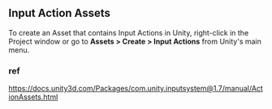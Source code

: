 ## Input Action Assets

To create an Asset that contains Input Actions in Unity, right-click in the Project window or go to **Assets > Create > Input Actions** from Unity's main menu.






### ref
https://docs.unity3d.com/Packages/com.unity.inputsystem@1.7/manual/ActionAssets.html


